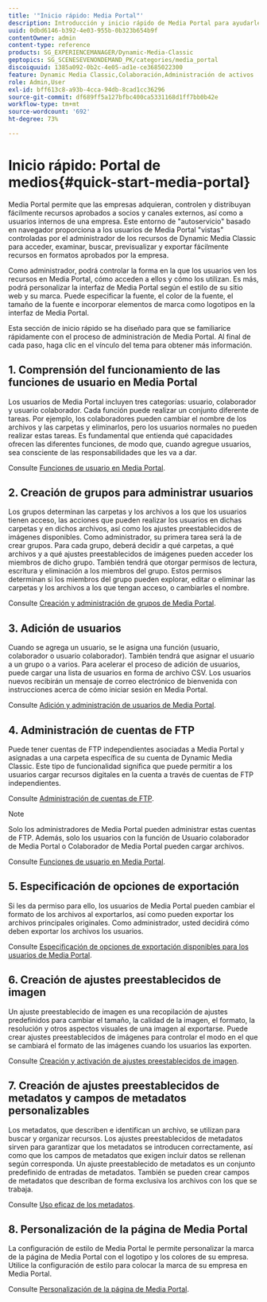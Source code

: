 ```yaml
---
title: '"Inicio rápido: Media Portal"'
description: Introducción y inicio rápido de Media Portal para ayudarle a poner en marcha rápidamente las técnicas y la administración de Media Portal.
uuid: 0dbd6146-b392-4e03-955b-0b323b654b9f
contentOwner: admin
content-type: reference
products: SG_EXPERIENCEMANAGER/Dynamic-Media-Classic
geptopics: SG_SCENESEVENONDEMAND_PK/categories/media_portal
discoiquuid: 1385a092-0b2c-4e05-ad1e-ce3685022300
feature: Dynamic Media Classic,Colaboración,Administración de activos
role: Admin,User
exl-id: bff613c8-a93b-4cca-94db-8cad1cc36296
source-git-commit: df689ff5a127bfbc400ca5331168d1ff7bb0b42e
workflow-type: tm+mt
source-wordcount: '692'
ht-degree: 73%

---
```


# Inicio rápido: Portal de medios{#quick-start-media-portal}

Media Portal permite que las empresas adquieran, controlen y distribuyan fácilmente recursos aprobados a socios y canales externos, así como a usuarios internos de una empresa. Este entorno de &quot;autoservicio&quot; basado en navegador proporciona a los usuarios de Media Portal &quot;vistas&quot; controladas por el administrador de los recursos de Dynamic Media Classic para acceder, examinar, buscar, previsualizar y exportar fácilmente recursos en formatos aprobados por la empresa.

Como administrador, podrá controlar la forma en la que los usuarios ven los recursos en Media Portal, cómo acceden a ellos y cómo los utilizan. Es más, podrá personalizar la interfaz de Media Portal según el estilo de su sitio web y su marca. Puede especificar la fuente, el color de la fuente, el tamaño de la fuente e incorporar elementos de marca como logotipos en la interfaz de Media Portal.

Esta sección de inicio rápido se ha diseñado para que se familiarice rápidamente con el proceso de administración de Media Portal. Al final de cada paso, haga clic en el vínculo del tema para obtener más información.

## 1. Comprensión del funcionamiento de las funciones de usuario en Media Portal

Los usuarios de Media Portal incluyen tres categorías: usuario, colaborador y usuario colaborador. Cada función puede realizar un conjunto diferente de tareas. Por ejemplo, los colaboradores pueden cambiar el nombre de los archivos y las carpetas y eliminarlos, pero los usuarios normales no pueden realizar estas tareas. Es fundamental que entienda qué capacidades ofrecen las diferentes funciones, de modo que, cuando agregue usuarios, sea consciente de las responsabilidades que les va a dar.

Consulte [Funciones de usuario en Media Portal](media-portal-user-roles.md#media_portal_user_roles).

## 2. Creación de grupos para administrar usuarios

Los grupos determinan las carpetas y los archivos a los que los usuarios tienen acceso, las acciones que pueden realizar los usuarios en dichas carpetas y en dichos archivos, así como los ajustes preestablecidos de imágenes disponibles. Como administrador, su primera tarea será la de crear grupos. Para cada grupo, deberá decidir a qué carpetas, a qué archivos y a qué ajustes preestablecidos de imágenes pueden acceder los miembros de dicho grupo. También tendrá que otorgar permisos de lectura, escritura y eliminación a los miembros del grupo. Estos permisos determinan si los miembros del grupo pueden explorar, editar o eliminar las carpetas y los archivos a los que tengan acceso, o cambiarles el nombre.

Consulte [Creación y administración de grupos de Media Portal](creating-media-portal-groups.md#creating_and_managing_media_portal_groups).

## 3. Adición de usuarios

Cuando se agrega un usuario, se le asigna una función (usuario, colaborador o usuario colaborador). También tendrá que asignar el usuario a un grupo o a varios. Para acelerar el proceso de adición de usuarios, puede cargar una lista de usuarios en forma de archivo CSV. Los usuarios nuevos recibirán un mensaje de correo electrónico de bienvenida con instrucciones acerca de cómo iniciar sesión en Media Portal.

Consulte [Adición y administración de usuarios de Media Portal](adding-media-portal-users.md#adding_and_managing_media_portal_users).

## 4. Administración de cuentas de FTP

Puede tener cuentas de FTP independientes asociadas a Media Portal y asignadas a una carpeta específica de su cuenta de Dynamic Media Classic. Este tipo de funcionalidad significa que puede permitir a los usuarios cargar recursos digitales en la cuenta a través de cuentas de FTP independientes.

Consulte [Administración de cuentas de FTP](ftp-accounts.md#managing_ftp_accounts).

>[!NOTE]
>
>Solo los administradores de Media Portal pueden administrar estas cuentas de FTP. Además, solo los usuarios con la función de Usuario colaborador de Media Portal o Colaborador de Media Portal pueden cargar archivos.

Consulte [Funciones de usuario en Media Portal](media-portal-user-roles.md#media_portal_user_roles).

## 5. Especificación de opciones de exportación

Si les da permiso para ello, los usuarios de Media Portal pueden cambiar el formato de los archivos al exportarlos, así como pueden exportar los archivos principales originales. Como administrador, usted decidirá cómo deben exportar los archivos los usuarios. 

Consulte [Especificación de opciones de exportación disponibles para los usuarios de Media Portal](specifying-export-options-available-media.md#specifying_export_options_available_to_media_portal_users).

## 6. Creación de ajustes preestablecidos de imagen

Un ajuste preestablecido de imagen es una recopilación de ajustes predefinidos para cambiar el tamaño, la calidad de la imagen, el formato, la resolución y otros aspectos visuales de una imagen al exportarse. Puede crear ajustes preestablecidos de imágenes para controlar el modo en el que se cambiará el formato de las imágenes cuando los usuarios las exporten. 

Consulte [Creación y activación de ajustes preestablecidos de imagen](creating-enabling-image-presets.md#creating_and_enabling_image_presets).

## 7. Creación de ajustes preestablecidos de metadatos y campos de metadatos personalizables

Los metadatos, que describen e identifican un archivo, se utilizan para buscar y organizar recursos. Los ajustes preestablecidos de metadatos sirven para garantizar que los metadatos se introducen correctamente, así como que los campos de metadatos que exigen incluir datos se rellenan según corresponda. Un ajuste preestablecido de metadatos es un conjunto predefinido de entradas de metadatos. También se pueden crear campos de metadatos que describan de forma exclusiva los archivos con los que se trabaja. 

Consulte [Uso eficaz de los metadatos](making-efficient-metadata.md#making_more_efficient_use_of_metadata).

## 8. Personalización de la página de Media Portal

La configuración de estilo de Media Portal le permite personalizar la marca de la página de Media Portal con el logotipo y los colores de su empresa. Utilice la configuración de estilo para colocar la marca de su empresa en Media Portal.

Consulte [Personalización de la página de Media Portal](customizing-media-portal-screen.md#customizing_the_media_portal_screen).
